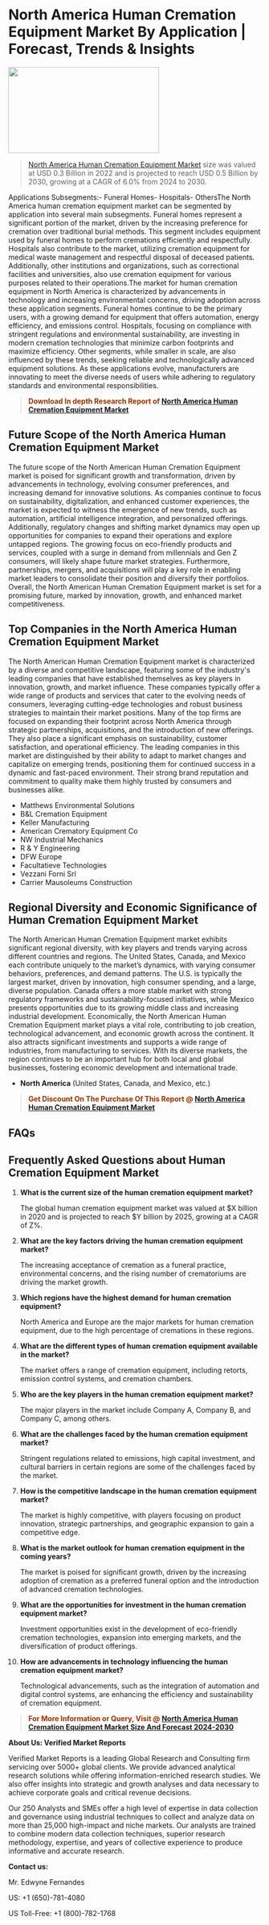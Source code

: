 <p><h1>North America Human Cremation Equipment Market By Application | Forecast, Trends & Insights</h1><p><img class="aligncenter size-medium wp-image-105565" src="https://ffe5etoiles.com/wp-content/uploads/2025/01/MST7-300x171.png" alt="" width="300" height="171" /></p><blockquote><p><a href="https://www.verifiedmarketreports.com/download-sample/?rid=499374&utm_source=Github-NA&utm_medium=377" target="_blank">North America Human Cremation Equipment Market</a> size was valued at USD 0.3 Billion in 2022 and is projected to reach USD 0.5 Billion by 2030, growing at a CAGR of 6.0% from 2024 to 2030.</p></blockquote>Applications Subsegments:- Funeral Homes- Hospitals- OthersThe North America human cremation equipment market can be segmented by application into several main subsegments. Funeral homes represent a significant portion of the market, driven by the increasing preference for cremation over traditional burial methods. This segment includes equipment used by funeral homes to perform cremations efficiently and respectfully. Hospitals also contribute to the market, utilizing cremation equipment for medical waste management and respectful disposal of deceased patients. Additionally, other institutions and organizations, such as correctional facilities and universities, also use cremation equipment for various purposes related to their operations.The market for human cremation equipment in North America is characterized by advancements in technology and increasing environmental concerns, driving adoption across these application segments. Funeral homes continue to be the primary users, with a growing demand for equipment that offers automation, energy efficiency, and emissions control. Hospitals, focusing on compliance with stringent regulations and environmental sustainability, are investing in modern cremation technologies that minimize carbon footprints and maximize efficiency. Other segments, while smaller in scale, are also influenced by these trends, seeking reliable and technologically advanced equipment solutions. As these applications evolve, manufacturers are innovating to meet the diverse needs of users while adhering to regulatory standards and environmental responsibilities.</p><blockquote><p><span style="color: #993300;"><strong>Download In depth Research Report of <a href="https://www.verifiedmarketreports.com/download-sample/?rid=499374&utm_source=Github-NA&utm_medium=377">North America Human Cremation Equipment Market</a></strong></span></p></blockquote><h2>Future Scope of the North America Human Cremation Equipment Market</h2><p>The future scope of the North American Human Cremation Equipment market is poised for significant growth and transformation, driven by advancements in technology, evolving consumer preferences, and increasing demand for innovative solutions. As companies continue to focus on sustainability, digitalization, and enhanced customer experiences, the market is expected to witness the emergence of new trends, such as automation, artificial intelligence integration, and personalized offerings. Additionally, regulatory changes and shifting market dynamics may open up opportunities for companies to expand their operations and explore untapped regions. The growing focus on eco-friendly products and services, coupled with a surge in demand from millennials and Gen Z consumers, will likely shape future market strategies. Furthermore, partnerships, mergers, and acquisitions will play a key role in enabling market leaders to consolidate their position and diversify their portfolios. Overall, the North American Human Cremation Equipment market is set for a promising future, marked by innovation, growth, and enhanced market competitiveness.</p><h2>Top Companies in the North America Human Cremation Equipment Market</h2><p>The North American Human Cremation Equipment market is characterized by a diverse and competitive landscape, featuring some of the industry's leading companies that have established themselves as key players in innovation, growth, and market influence. These companies typically offer a wide range of products and services that cater to the evolving needs of consumers, leveraging cutting-edge technologies and robust business strategies to maintain their market positions. Many of the top firms are focused on expanding their footprint across North America through strategic partnerships, acquisitions, and the introduction of new offerings. They also place a significant emphasis on sustainability, customer satisfaction, and operational efficiency. The leading companies in this market are distinguished by their ability to adapt to market changes and capitalize on emerging trends, positioning them for continued success in a dynamic and fast-paced environment. Their strong brand reputation and commitment to quality make them highly trusted by consumers and businesses alike.</p><p><ul><li>Matthews Environmental Solutions </li><li> B&L Cremation Equipment </li><li> Keller Manufacturing </li><li> American Crematory Equipment Co </li><li> NW Industrial Mechanics </li><li> R & Y Engineering </li><li> DFW Europe </li><li> Facultatieve Technologies </li><li> Vezzani Forni Srl </li><li> Carrier Mausoleums Construction</li></ul></p><h2>Regional Diversity and Economic Significance of Human Cremation Equipment Market</h2><p>The North American Human Cremation Equipment market exhibits significant regional diversity, with key players and trends varying across different countries and regions. The United States, Canada, and Mexico each contribute uniquely to the market’s dynamics, with varying consumer behaviors, preferences, and demand patterns. The U.S. is typically the largest market, driven by innovation, high consumer spending, and a large, diverse population. Canada offers a more stable market with strong regulatory frameworks and sustainability-focused initiatives, while Mexico presents opportunities due to its growing middle class and increasing industrial development. Economically, the North American Human Cremation Equipment market plays a vital role, contributing to job creation, technological advancement, and economic growth across the continent. It also attracts significant investments and supports a wide range of industries, from manufacturing to services. With its diverse markets, the region continues to be an important hub for both local and global businesses, fostering economic development and international trade.</p><ul> <li><strong>North America</strong> (United States, Canada, and Mexico, etc.)</li></ul><blockquote><p><span style="color: #993300;"><strong>Get Discount On The Purchase Of This Report @ <a href="https://www.verifiedmarketreports.com/ask-for-discount/?rid=499374&utm_source=Github-NA&utm_medium=377">North America Human Cremation Equipment Market</a></strong></span></p></blockquote><h2>FAQs</h2><p><h2>Frequently Asked Questions about Human Cremation Equipment Market</h2><ol> <li> <strong>What is the current size of the human cremation equipment market?</div><div></strong> <p>The global human cremation equipment market was valued at $X billion in 2020 and is projected to reach $Y billion by 2025, growing at a CAGR of Z%.</p> </li> <li> <strong>What are the key factors driving the human cremation equipment market?</div><div></strong> <p>The increasing acceptance of cremation as a funeral practice, environmental concerns, and the rising number of crematoriums are driving the market growth.</p> </li> <li> <strong>Which regions have the highest demand for human cremation equipment?</div><div></strong> <p>North America and Europe are the major markets for human cremation equipment, due to the high percentage of cremations in these regions.</p> </li> <li> <strong>What are the different types of human cremation equipment available in the market?</div><div></strong> <p>The market offers a range of cremation equipment, including retorts, emission control systems, and cremation chambers.</p> </li> <li> <strong>Who are the key players in the human cremation equipment market?</div><div></strong> <p>The major players in the market include Company A, Company B, and Company C, among others.</p> </li> <li> <strong>What are the challenges faced by the human cremation equipment market?</div><div></strong> <p>Stringent regulations related to emissions, high capital investment, and cultural barriers in certain regions are some of the challenges faced by the market.</p> </li> <li> <strong>How is the competitive landscape in the human cremation equipment market?</div><div></strong> <p>The market is highly competitive, with players focusing on product innovation, strategic partnerships, and geographic expansion to gain a competitive edge.</p> </li> <li> <strong>What is the market outlook for human cremation equipment in the coming years?</div><div></strong> <p>The market is poised for significant growth, driven by the increasing adoption of cremation as a preferred funeral option and the introduction of advanced cremation technologies.</p> </li> <li> <strong>What are the opportunities for investment in the human cremation equipment market?</div><div></strong> <p>Investment opportunities exist in the development of eco-friendly cremation technologies, expansion into emerging markets, and the diversification of product offerings.</p> </li> <li> <strong>How are advancements in technology influencing the human cremation equipment market?</div><div></strong> <p>Technological advancements, such as the integration of automation and digital control systems, are enhancing the efficiency and sustainability of cremation equipment.</p> </li></ol></body></html></p><blockquote><p><span style="color: #993300;"><strong>For More Information or Query, Visit @ <a href="https://www.verifiedmarketreports.com/product/human-cremation-equipment-market/">North America Human Cremation Equipment Market Size And Forecast 2024-2030</a></strong></span></p></blockquote><p><strong>About Us: Verified Market Reports</strong></p><p>Verified Market Reports is a leading Global Research and Consulting firm servicing over 5000+ global clients. We provide advanced analytical research solutions while offering information-enriched research studies. We also offer insights into strategic and growth analyses and data necessary to achieve corporate goals and critical revenue decisions.</p><p>Our 250 Analysts and SMEs offer a high level of expertise in data collection and governance using industrial techniques to collect and analyze data on more than 25,000 high-impact and niche markets. Our analysts are trained to combine modern data collection techniques, superior research methodology, expertise, and years of collective experience to produce informative and accurate research.</p><p><strong>Contact us:</strong></p><p>Mr. Edwyne Fernandes</p><p>US: +1 (650)-781-4080</p><p>US Toll-Free: +1 (800)-782-1768</p>
